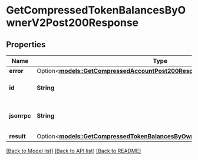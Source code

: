 # GetCompressedTokenBalancesByOwnerV2Post200Response

## Properties

Name | Type | Description | Notes
------------ | ------------- | ------------- | -------------
**error** | Option<[**models::GetCompressedAccountPost200ResponseError**](_getCompressedAccount_post_200_response_error.md)> |  | [optional]
**id** | **String** | An ID to identify the response. | 
**jsonrpc** | **String** | The version of the JSON-RPC protocol. | 
**result** | Option<[**models::GetCompressedTokenBalancesByOwnerV2Post200ResponseResult**](_getCompressedTokenBalancesByOwnerV2_post_200_response_result.md)> |  | [optional]

[[Back to Model list]](../README.md#documentation-for-models) [[Back to API list]](../README.md#documentation-for-api-endpoints) [[Back to README]](../README.md)


